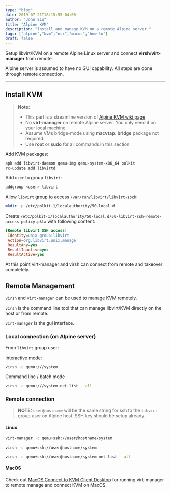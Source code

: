 ```yaml
---
type: "blog"
date: 2019-07-21T18:15:55-04:00
author: "John Siu"
title: "Alpine KVM"
description: "Install and manage KVM on a remote Alpine server."
tags: ["alpine","kvm","osx","macos","how-to"]
draft: false
---
```

Setup libvirt/KVM on a remote Alpine Linux server and connect __virsh__/__virt-manager__ from remote.
<!--more-->

Alpine server is assumed to have no GUI capability. All steps are done through remote connection.

---

## Install KVM

> **Note:**
>
> - This part is a streamline version of [Alpine KVM wiki page](https://wiki.alpinelinux.org/wiki/KVM).
> - No __virt-manager__ on remote Alpine server. You only need it on your local machine.
> - Assume VMs bridge-mode using __macvtap__. __bridge__ package not required.
> - Use __root__ or __sudo__ for all commands in this section.

Add KVM packages:

```sh
apk add libvirt-daemon qemu-img qemu-system-x86_64 polkit
rc-update add libvirtd
```

Add `user` to group `libvirt`:

```sh
addgroup <user> libvirt
```

Allow `libvirt` group to access `/var/run/libvirt/libvirt-sock`:

```sh
mkdir -p /etc/polkit-1/localauthority/50-local.d
```

Create `/etc/polkit-1/localauthority/50-local.d/50-libvirt-ssh-remote-access-policy.pkla` with following content:

```ini
[Remote libvirt SSH access]
 Identity=unix-group:libvirt
 Action=org.libvirt.unix.manage
 ResultAny=yes
 ResultInactive=yes
 ResultActive=yes
```

At this point virt-manager and virsh can connect from remote and takeover completely.

## Remote Management

`virsh` and `virt-manager` can be used to manage KVM remotely.

`virsh` is the command line tool that can manage libvirt/KVM directly on the host or from remote.

`virt-manager` is the gui interface.

### Local connection (on Alpine server)

From `libvirt` group user:

Interactive mode:

```sh
virsh -c qemu:///system
```

Command line / batch mode

```sh
virsh -c qemu:///system net-list --all
```

### Remote connection

> **NOTE:** `user@hostname` will be the same string for ssh to the `libvirt` group user on Alpine host. SSH key should be setup already.

#### Linux

```sh
virt-manager -c qemu+ssh://user@hostname/system

virsh -c qemu+ssh://user@hostname/system

virsh -c qemu+ssh://user@hostname/system net-list --all
```

#### MacOS

Check out [MacOS Connect to KVM Client Desktop](/blog/macos-kvm-remote-connect/) for running virt-manager to remote manage and connect KVM on MacOS.
